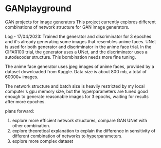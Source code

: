 # GANplayground
GAN projects for image generators
This project currently explores different combinations of network structure for GAN image generators.

Log -
17/04/2023: Trained the generator and discriminator for 3 epoches and it's already generating some images that resembles anime faces. 
UNet is used for both generator and discriminator in the anime face trial. 
In the CIFAR100 trial, the generator uses a UNet, and the discriminator uses a autodecoder structure. This bombination needs more fine tuning.

The anime face generator uses jpeg images of anime faces, provided by a dataset downloaded from Kaggle. Data size is about 800 mb, a total of 60000+ images.

The network structure and batch size is heavily restricted by my local computer's gpu memory size, but the hyperparameters are tuned good enough to generate reasonable images for 3 epochs, waiting for results after more epoches.

plans forward: 
1. explore more efficient network structures, compare GAN UNet with other combination. 
2. explore theoretical explanation to explain the difference in sensitivity of different combination of networks to hyperparameters. 
3. explore more complex dataset




